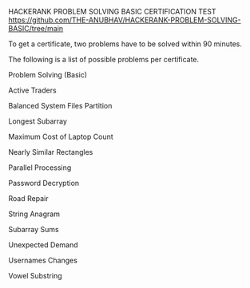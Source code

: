HACKERANK PROBLEM SOLVING BASIC CERTIFICATION TEST
https://github.com/THE-ANUBHAV/HACKERANK-PROBLEM-SOLVING-BASIC/tree/main

To get a certificate, two problems have to be solved within 90 minutes.

The following is a list of possible problems per certificate.

Problem Solving (Basic)


Active Traders

Balanced System Files Partition

Longest Subarray

Maximum Cost of Laptop Count

Nearly Similar Rectangles

Parallel Processing

Password Decryption

Road Repair


String Anagram

Subarray Sums

Unexpected Demand

Usernames Changes

Vowel Substring
